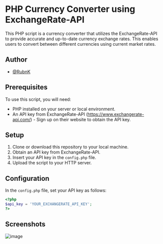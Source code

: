 # PHP Currency Converter using ExchangeRate-API

This PHP script is a currency converter that utilizes the ExchangeRate-API to provide accurate and up-to-date currency exchange rates. This enables users to convert between different currencies using current market rates.

## Author
- [@RubnK](https://www.github.com/RubnK)

## Prerequisites
To use this script, you will need:
- PHP installed on your server or local environment.
- An API key from ExchangeRate-API (https://www.exchangerate-api.com/) - Sign up on their website to obtain the API key.

## Setup
1. Clone or download this repository to your local machine.
2. Obtain an API key from ExchangeRate-API.
3. Insert your API key in the `config.php` file.
4. Upload the script to your HTTP server.

## Configuration
In the `config.php` file, set your API key as follows:

```php
<?php
$api_key = 'YOUR_EXCHANGERATE_API_KEY';
?>
```

## Screenshots
![image](https://github.com/RubnK/currency-converter/assets/40402492/17671767-01d7-4677-b2a6-38d6732518e6)
